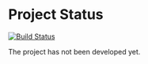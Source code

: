 # Project Status
[![Build Status](https://img.shields.io/badge/build-never+built-lightgrey)](https://github.com/harrybattle/harrybattle.github.io/blob/master/BUILD_STATUS.md)

The project has not been developed yet.
